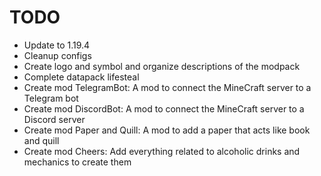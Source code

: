 # TODO

- Update to 1.19.4
- Cleanup configs
- Create logo and symbol and organize descriptions of the modpack
- Complete datapack lifesteal
- Create mod TelegramBot: A mod to connect the MineCraft server to a Telegram bot
- Create mod DiscordBot: A mod to connect the MineCraft server to a Discord server
- Create mod Paper and Quill: A mod to add a paper that acts like book and quill
- Create mod Cheers: Add everything related to alcoholic drinks and mechanics to create them
